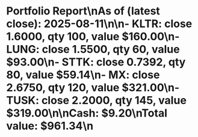 # Portfolio Report\n**As of (latest close)**: 2025-08-11\n\n- KLTR: close 1.6000, qty 100, value $160.00\n- LUNG: close 1.5500, qty 60, value $93.00\n- STTK: close 0.7392, qty 80, value $59.14\n- MX: close 2.6750, qty 120, value $321.00\n- TUSK: close 2.2000, qty 145, value $319.00\n\nCash: $9.20\n**Total value**: $961.34\n